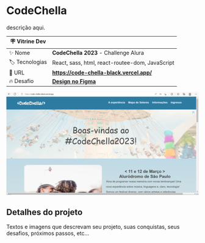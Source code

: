 <div id='top'>

# CodeChella

</div>

descrição aqui.

| 🪧 Vitrine Dev |  |
| ------------- | - |
| ✨ Nome       | **CodeChella 2023** - Challenge Alura |
| 🏷️ Tecnologias | React, sass, html, react-routee-dom, JavaScript |
| 🚀 URL         | **https://code-chella-black.vercel.app/** |
| 🔥 Desafio     | [**Design no Figma**](https://www.figma.com/file/xHLPBeA2ujaXbBjHMK9xh7/CodeChella-%7C-Challenge-I---Front-end-2023) |

![](./public/imagens/code-chella.png#vitrinedev)

<div id="challenge"></div>

## Detalhes do projeto

Textos e imagens que descrevam seu projeto, suas conquistas, seus desafios, próximos passos, etc...

